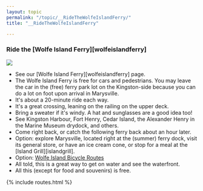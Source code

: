 ```yaml
---
layout: topic
permalink: "/topic/__RideTheWolfeIslandFerry/"
title: "__RideTheWolfeIslandFerry"

---
```


<h3> Ride the [Wolfe Island Ferry][wolfeislandferry]</h3><a href="http://K7Waterfront.org/Topic/WolfeIslandFerry"><img src="http://K7Waterfront.org/Images/WolfeIslandFerryHighwayMap.jpg" class="floatright image1px"></a>
<ul>
<li> See our [Wolfe Island Ferry][wolfeislandferry] page.
<li> The Wolfe Island Ferry is free for cars and pedestrians.  You may leave the car in the (free) ferry park lot on the Kingston-side because you can do a lot on foot upon arrival in Marysville.
<li> It's about a 20-minute ride each way.
<li> It's a great crossing, leaning on the railing on the upper deck.
<li> Bring a sweater if it's windy. A hat and sunglasses are a good idea too!
<li> See Kingston Harbour, Fort Henry, Cedar Island, the Alexander Henry in the Marine Museum drydock, and others.
<li> Come right back, or catch the following ferry back about an hour later.
<li> Option: explore Marysville, located right at the (summer) ferry dock, visit its general store, or have an ice cream cone, or stop for a meal at the [Island Grill][islandgrill].
<li> Option: <a href="http://www.wolfeisland.com/mtarchives/000137.php">Wolfe Island Bicycle Routes</a>
<li> All told, this is a  great way to get on water and see the waterfront.
<li> All this (except for food and souvenirs) is free.
</ul>

{% include routes.html %}

